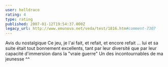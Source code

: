 ```yaml
---
user: helldraco
rating: 4
type: rating
published: 2007-01-12T19:54:37.000Z
legacy_url: http://www.emunova.net/veda/test/1816.htm#comment-7307
---
```

Avis du nostalgique
Ce jeu, je l'ai fait, et refait, et encore refait ... lui et sa suite était tout bonnement excellents, tant par leur diversité que par leur capacité d'immersion dans la "vraie guerre"
Un des incontournables de ma jeunesse ^^